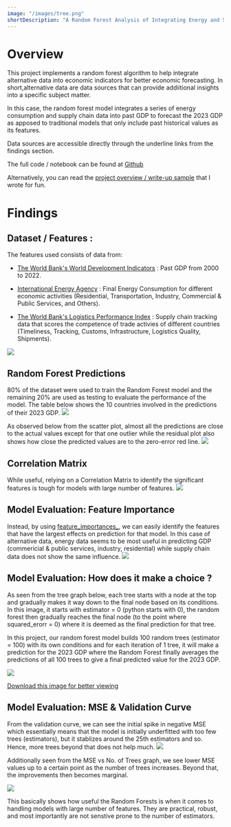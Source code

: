```yaml
---
image: "/images/tree.png"
shortDescription: "A Random Forest Analysis of Integrating Energy and Supply Chain Data for Economic Forecasting"
---
```


# Overview
This project implements a random forest algorithm to help integrate alternative data into economic indicators for better economic forecasting. In short,alternative data are data sources that can provide addiitional insights into a specific subject matter. 

In this case, the random forest model integrates a series of energy consumption and supply chain data into past GDP to forecast the 2023 GDP as apposed to traditional models that only include past historical values as its features. 

Data sources are accessible directly through the underline links from the findings section.

The full code / notebook can be found at [Github](https://github.com/jackschua/random-forest-econ) 

Alternatively, you can read the [project overview / write-up sample](https://drive.google.com/file/d/16FshyPDVgTMJsSpsONXAiNwIasutDtr0/view?usp=drive_link) that I wrote for fun. 

# Findings 

## Dataset / Features :
The features used consists of data from:
- [<u>The World Bank's World Development Indicators</u>](https://databank.worldbank.org/source/world-development-indicators) : Past GDP from 2000 to 2022.

- [<u>International Energy Agency</u>](https://www.iea.org/data-and-statistics/data-product/world-energy-statistics-and-balances) : Final Energy Consumption for different economic activities (Residential, Transportation, Industry, Commercial & Public Services, and Others).

- [<u>The World Bank's Logistics Performance Index</u>](https://lpi.worldbank.org/) : Supply chain tracking data that scores the competence of trade activies of different countries (Timeliness, Tracking, Customs, Infrastructure, Logistics Quality, Shipments).


<img src="/images/columns.png">

## Random Forest Predictions
80% of the dataset were used to train the Random Forest model and the remaining 20% are used as testing to evaluate the performance of the model. The table below shows the 10 countries involved in the predictions of their 2023 GDP.
<img src="/images/actual.png">

As observed below from the scatter plot, almost all the predictions are close to the actual values except for that one outlier while the residual plot also shows how close the predicted values are to the zero-error red line.
<img src="/images/predict.png">



## Correlation Matrix 
While useful, relying on a Correlation Matrix to identify the significant features is tough for models with large number of features. 
<img src="/images/matrix.png">


## Model Evaluation: Feature Importance
Instead, by using [feature_importances_](https://scikit-learn.org/stable/auto_examples/ensemble/plot_forest_importances.html), we can easily identify the features that have the largest effects on prediction for that model. In this case of alternative data, energy data seems to be most useful in predicting GDP (commericial & public services, industry, residential) while supply chain data does not show the same influence.
<img src="/images/features.png">


## Model Evaluation: How does it make a choice ?
As seen from the tree graph below, each tree starts with a node at the top and gradually makes it way down to the final node based on its conditions. In this image, it starts with estimator = 0 (python starts with 0), the random forest then gradually reaches the final node (to the point where squared_erorr = 0) where it is deemed as the final prediction for that tree.

In this project, our random forest model builds 100 random trees (estimator = 100) with its own conditions and for each iteration of 1 tree, it will make a prediction for the 2023 GDP where the Random Forest finally averages the predictions of all 100 trees to give a final predicted value for the 2023 GDP.

<img src="/images/download.png">

<a href="/images/download.png" download="tree.png">Download this image for better viewing</a>

## Model Evaluation: MSE & Validation Curve
From the validation curve, we can see the initial spike in negative MSE which essentially means that the model is initially underfitted with too few trees (estimators), but it stablizes around the 25th estimators and so. Hence, more trees beyond that does not help much. 
<img src="/images/validation.png">

Additionally seen from the MSE vs No. of Trees graph, we see lower MSE values up to a certain point as the number of trees increases. Beyond that, the improvements then becomes marginal. 

<img src="/images/mse.png">

This basically shows how useful the Random Forests is when it comes to handling models with large number of features. They are practical, robust, and most importantly are not senstive prone to the number of estimators. 







